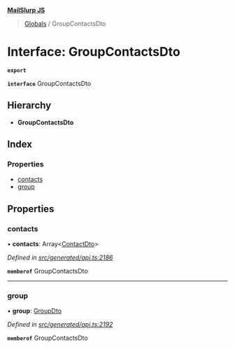 **[MailSlurp JS](../README.md)**

> [Globals](../README.md) / GroupContactsDto

# Interface: GroupContactsDto

**`export`** 

**`interface`** GroupContactsDto

## Hierarchy

* **GroupContactsDto**

## Index

### Properties

* [contacts](groupcontactsdto.md#contacts)
* [group](groupcontactsdto.md#group)

## Properties

### contacts

•  **contacts**: Array\<[ContactDto](contactdto.md)>

*Defined in [src/generated/api.ts:2186](https://github.com/mailslurp/mailslurp-client/blob/05090ce/src/generated/api.ts#L2186)*

**`memberof`** GroupContactsDto

___

### group

•  **group**: [GroupDto](groupdto.md)

*Defined in [src/generated/api.ts:2192](https://github.com/mailslurp/mailslurp-client/blob/05090ce/src/generated/api.ts#L2192)*

**`memberof`** GroupContactsDto
